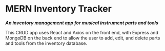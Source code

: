 # MERN Inventory Tracker

**_An inventory management app for musical instrument parts and tools_**

This CRUD app uses React and Axios on the front end, with Express and MongoDB on the back end to allow the user to add, edit, and delete parts and tools from the inventory database.
